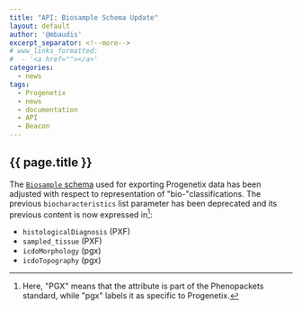 ```yaml
---
title: "API: Biosample Schema Update"
layout: default
author: '@mbaudis'
excerpt_separator: <!--more-->
# www_links_formatted:
#  - '<a href=""></a>'
categories:
  - news
tags:
  - Progenetix
  - news
  - documentation
  - API
  - Beacon
---
```


## {{ page.title }}

The [`Biosample` schema](http://progenetix.test/services/schemas/Biosample/) used for exporting Progenetix data has been adjusted with respect to representation of "bio-"classifications. The previous `biocharacteristics` list parameter has been deprecated and its previous content is now expressed in[^1]:

* `histologicalDiagnosis` (PXF)
* `sampled_tissue` (PXF)
* `icdoMorphology` (pgx)
* `icdoTopography` (pgx)

<!--more-->

[^1]: Here, "PGX" means that the attribute is part of the Phenopackets standard, while "pgx" labels it as specific to Progenetix.
